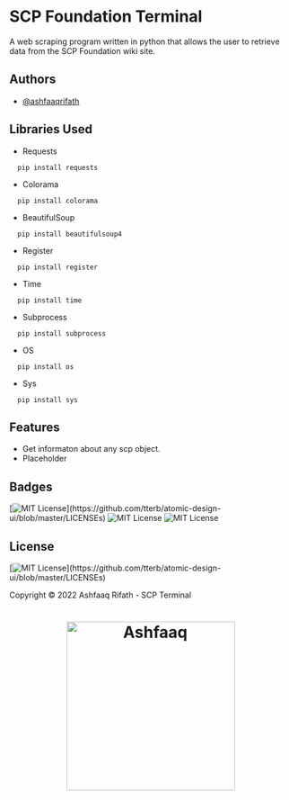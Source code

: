 # SCP Foundation Terminal

A web scraping program written in python that allows the user to retrieve data from the SCP Foundation wiki site.

## Authors

- [@ashfaaqrifath](https://www.github.com/ashfaaqrifath)


## Libraries Used
* Requests
```
  pip install requests
```

* Colorama
```
  pip install colorama
```

* BeautifulSoup
```
  pip install beautifulsoup4
```

* Register
```
  pip install register
```

* Time
```
  pip install time
```

* Subprocess
```
  pip install subprocess
```

* OS
```
  pip install os
```

* Sys
```
  pip install sys
```

## Features

- Get informaton about any scp object.
- Placeholder


## Badges

[![MIT License](https://img.shields.io/apm/l/atomic-design-ui.svg?)](https://github.com/tterb/atomic-design-ui/blob/master/LICENSEs)
![MIT License](https://img.shields.io/github/followers/ashfaaqrifath?style=social)
![MIT License](https://img.shields.io/github/stars/ashfaaqrifath/Endecryptr?style=social)



## License

[![MIT License](https://img.shields.io/apm/l/atomic-design-ui.svg?)](https://github.com/tterb/atomic-design-ui/blob/master/LICENSEs)

Copyright © 2022 Ashfaaq Rifath - SCP Terminal


##
<h1 align="center">
  <img width="300" src="https://ashfaaqrifath.github.io/aqlogo9.png" alt="Ashfaaq">
</h1>
